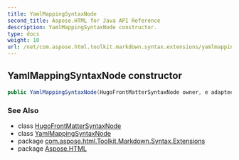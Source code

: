 ```yaml
---
title: YamlMappingSyntaxNode
second_title: Aspose.HTML for Java API Reference
description: YamlMappingSyntaxNode constructor. 
type: docs
weight: 10
url: /net/com.aspose.html.toolkit.markdown.syntax.extensions/yamlmappingsyntaxnode/yamlmappingsyntaxnode/
---
```

## YamlMappingSyntaxNode constructor

```java
public YamlMappingSyntaxNode(HugoFrontMatterSyntaxNode owner, e adaptee)
```

### See Also

* class [HugoFrontMatterSyntaxNode](../../hugofrontmattersyntaxnode/)
* class [YamlMappingSyntaxNode](../)
* package [com.aspose.html.Toolkit.Markdown.Syntax.Extensions](../../yamlmappingsyntaxnode/)
* package [Aspose.HTML](../../../)

